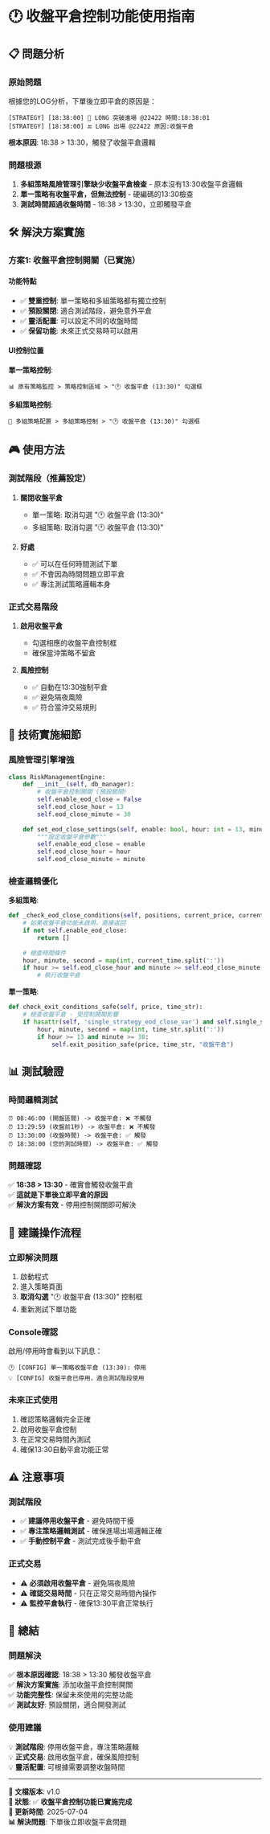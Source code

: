 # 🕐 收盤平倉控制功能使用指南

## 📋 **問題分析**

### **原始問題**
根據您的LOG分析，下單後立即平倉的原因是：

```
[STRATEGY] [18:38:00] 🚀 LONG 突破進場 @22422 時間:18:38:01
[STRATEGY] [18:38:00] 🔚 LONG 出場 @22422 原因:收盤平倉
```

**根本原因**: 18:38 > 13:30，觸發了收盤平倉邏輯

### **問題根源**
1. **多組策略風險管理引擎缺少收盤平倉檢查** - 原本沒有13:30收盤平倉邏輯
2. **單一策略有收盤平倉，但無法控制** - 硬編碼的13:30檢查
3. **測試時間超過收盤時間** - 18:38 > 13:30，立即觸發平倉

## 🛠️ **解決方案實施**

### **方案1: 收盤平倉控制開關（已實施）**

#### **功能特點**
- ✅ **雙重控制**: 單一策略和多組策略都有獨立控制
- ✅ **預設關閉**: 適合測試階段，避免意外平倉
- ✅ **靈活配置**: 可以設定不同的收盤時間
- ✅ **保留功能**: 未來正式交易時可以啟用

#### **UI控制位置**

**單一策略控制**:
```
📊 原有策略監控 > 策略控制區域 > "🕐 收盤平倉 (13:30)" 勾選框
```

**多組策略控制**:
```
🎯 多組策略配置 > 多組策略控制 > "🕐 收盤平倉 (13:30)" 勾選框
```

## 🎮 **使用方法**

### **測試階段（推薦設定）**

1. **關閉收盤平倉**
   - 單一策略: 取消勾選 "🕐 收盤平倉 (13:30)"
   - 多組策略: 取消勾選 "🕐 收盤平倉 (13:30)"

2. **好處**
   - ✅ 可以在任何時間測試下單
   - ✅ 不會因為時間問題立即平倉
   - ✅ 專注測試策略邏輯本身

### **正式交易階段**

1. **啟用收盤平倉**
   - 勾選相應的收盤平倉控制框
   - 確保當沖策略不留倉

2. **風險控制**
   - ✅ 自動在13:30強制平倉
   - ✅ 避免隔夜風險
   - ✅ 符合當沖交易規則

## 🔧 **技術實施細節**

### **風險管理引擎增強**

```python
class RiskManagementEngine:
    def __init__(self, db_manager):
        # 收盤平倉控制開關 (預設關閉)
        self.enable_eod_close = False
        self.eod_close_hour = 13
        self.eod_close_minute = 30
    
    def set_eod_close_settings(self, enable: bool, hour: int = 13, minute: int = 30):
        """設定收盤平倉參數"""
        self.enable_eod_close = enable
        self.eod_close_hour = hour
        self.eod_close_minute = minute
```

### **檢查邏輯優化**

**多組策略**:
```python
def _check_eod_close_conditions(self, positions, current_price, current_time):
    # 如果收盤平倉功能未啟用，直接返回
    if not self.enable_eod_close:
        return []
    
    # 檢查時間條件
    hour, minute, second = map(int, current_time.split(':'))
    if hour >= self.eod_close_hour and minute >= self.eod_close_minute:
        # 執行收盤平倉
```

**單一策略**:
```python
def check_exit_conditions_safe(self, price, time_str):
    # 檢查收盤平倉 - 受控制開關影響
    if hasattr(self, 'single_strategy_eod_close_var') and self.single_strategy_eod_close_var.get():
        hour, minute, second = map(int, time_str.split(':'))
        if hour >= 13 and minute >= 30:
            self.exit_position_safe(price, time_str, "收盤平倉")
```

## 📊 **測試驗證**

### **時間邏輯測試**
```
⏰ 08:46:00 (開盤區間) -> 收盤平倉: ❌ 不觸發
⏰ 13:29:59 (收盤前1秒) -> 收盤平倉: ❌ 不觸發  
⏰ 13:30:00 (收盤時間) -> 收盤平倉: ✅ 觸發
⏰ 18:38:00 (您的測試時間) -> 收盤平倉: ✅ 觸發
```

### **問題確認**
✅ **18:38 > 13:30** - 確實會觸發收盤平倉  
✅ **這就是下單後立即平倉的原因**  
✅ **解決方案有效** - 停用控制開關即可解決

## 🎯 **建議操作流程**

### **立即解決問題**
1. 啟動程式
2. 進入策略頁面
3. **取消勾選** "🕐 收盤平倉 (13:30)" 控制框
4. 重新測試下單功能

### **Console確認**
啟用/停用時會看到以下訊息：
```
🕐 [CONFIG] 單一策略收盤平倉 (13:30): 停用
💡 [CONFIG] 收盤平倉已停用，適合測試階段使用
```

### **未來正式使用**
1. 確認策略邏輯完全正確
2. 啟用收盤平倉控制
3. 在正常交易時間內測試
4. 確保13:30自動平倉功能正常

## ⚠️ **注意事項**

### **測試階段**
- ✅ **建議停用收盤平倉** - 避免時間干擾
- ✅ **專注策略邏輯測試** - 確保進場出場邏輯正確
- ✅ **手動控制平倉** - 測試完成後手動平倉

### **正式交易**
- ⚠️ **必須啟用收盤平倉** - 避免隔夜風險
- ⚠️ **確認交易時間** - 只在正常交易時間內操作
- ⚠️ **監控平倉執行** - 確保13:30平倉正常執行

## 🎉 **總結**

### **問題解決**
✅ **根本原因確認**: 18:38 > 13:30 觸發收盤平倉  
✅ **解決方案實施**: 添加收盤平倉控制開關  
✅ **功能完整性**: 保留未來使用的完整功能  
✅ **測試友好**: 預設關閉，適合開發測試

### **使用建議**
💡 **測試階段**: 停用收盤平倉，專注策略邏輯  
💡 **正式交易**: 啟用收盤平倉，確保風險控制  
💡 **靈活配置**: 可根據需要調整收盤時間

---

**📝 文檔版本**: v1.0  
**🎯 狀態**: ✅ **收盤平倉控制功能已實施完成**  
**📅 更新時間**: 2025-07-04  
**📊 解決問題**: 下單後立即收盤平倉問題
